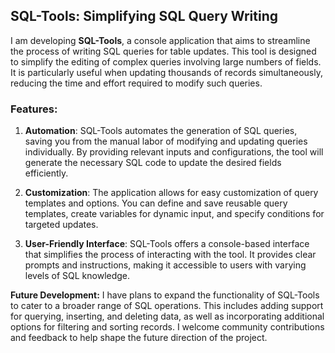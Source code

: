 ## SQL-Tools: Simplifying SQL Query Writing






I am developing **SQL-Tools**, a console application that aims to streamline the process of writing SQL queries for table updates. This tool is designed to simplify the editing of complex queries involving large numbers of fields. It is particularly useful when updating thousands of records simultaneously, reducing the time and effort required to modify such queries.





### Features:

1. **Automation**: SQL-Tools automates the generation of SQL queries, saving you from the manual labor of modifying and updating queries individually. By providing relevant inputs and configurations, the tool will generate the necessary SQL code to update the desired fields efficiently.

2. **Customization**: The application allows for easy customization of query templates and options. You can define and save reusable query templates, create variables for dynamic input, and specify conditions for targeted updates.

3. **User-Friendly Interface**: SQL-Tools offers a console-based interface that simplifies the process of interacting with the tool. It provides clear prompts and instructions, making it accessible to users with varying levels of SQL knowledge.


**Future Development:**
I have plans to expand the functionality of SQL-Tools to cater to a broader range of SQL operations. This includes adding support for querying, inserting, and deleting data, as well as incorporating additional options for filtering and sorting records. I welcome community contributions and feedback to help shape the future direction of the project.

